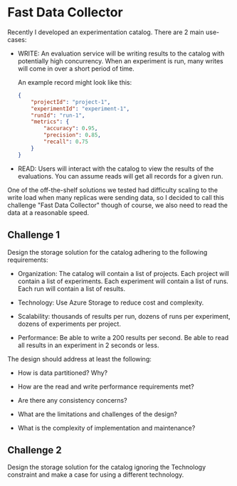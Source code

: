 # Fast Data Collector

Recently I developed an experimentation catalog. There are 2 main use-cases: 

- WRITE: An evaluation service will be writing results to the catalog with potentially high concurrency. When an experiment is run, many writes will come in over a short period of time.

    An example record might look like this: 

    ```json
    {
        "projectId": "project-1",
        "experimentId": "experiment-1",
        "runId": "run-1",
        "metrics": {
            "accuracy": 0.95,
            "precision": 0.85,
            "recall": 0.75
        }
    }
    ```

- READ: Users will interact with the catalog to view the results of the evaluations. You can assume reads will get all records for a given run.

One of the off-the-shelf solutions we tested had difficulty scaling to the write load when many replicas were sending data, so I decided to call this challenge "Fast Data Collector" though of course, we also need to read the data at a reasonable speed.

## Challenge 1

Design the storage solution for the catalog adhering to the following requirements:

- Organization: The catalog will contain a list of projects. Each project will contain a list of experiments. Each experiment will contain a list of runs. Each run will contain a list of results.

- Technology: Use Azure Storage to reduce cost and complexity.

- Scalability: thousands of results per run, dozens of runs per experiment, dozens of experiments per project.

- Performance: Be able to write a 200 results per second. Be able to read all results in an experiment in 2 seconds or less.

The design should address at least the following:

- How is data partitioned? Why?

- How are the read and write performance requirements met?

- Are there any consistency concerns?

- What are the limitations and challenges of the design?

- What is the complexity of implementation and maintenance?

## Challenge 2

Design the storage solution for the catalog ignoring the Technology constraint and make a case for using a different technology.